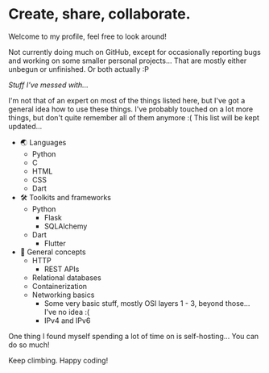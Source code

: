 # Create, share, collaborate.

Welcome to my profile, feel free to look around!

Not currently doing much on GitHub, except for occasionally reporting bugs and
working on some smaller personal projects... That are mostly either unbegun or
unfinished. Or both actually :P

*Stuff I've messed with...*

I'm not that of an expert on most of the things listed here, but I've got a
general idea how to use these things. I've probably touched on a lot more
things, but don't quite remember all of them anymore :( This list will be kept
updated...

- 🌏 Languages 
    - Python
    - C 
    - HTML 
    - CSS 
    - Dart
- 🛠️ Toolkits and frameworks
    - Python
        - Flask
        - SQLAlchemy
    - Dart
        - Flutter
- 📖 General concepts
    - HTTP
        - REST APIs
    - Relational databases
    - Containerization
    - Networking basics
        - Some very basic stuff, mostly OSI layers 1 - 3, beyond those... I've
          no idea :(
        - IPv4 and IPv6

One thing I found myself spending a lot of time on is self-hosting... You can do
so much!

Keep climbing. Happy coding!

